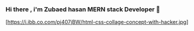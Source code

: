 ### Hi there , i'm Zubaed hasan MERN stack Developer 👋
[https://i.ibb.co.com/pj407jBW/html-css-collage-concept-with-hacker.jpg]
